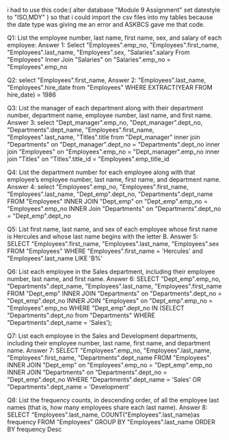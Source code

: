 i had to use this code:( alter database "Module 9 Assignment" set datestyle to "ISO,MDY" ) so that i could import the csv files into my tables because the date type was giving me an error and ASKBCS gave me that code.

Q1: List the employee number, last name, first name, sex, and salary of each employee:
Answer 1:
Select "Employees".emp_no,
"Employees".first_name,
"Employees".last_name,
"Employees".sex,
"Salaries".salary
From "Employees"
Inner Join "Salaries"
on "Salaries".emp_no = "Employees".emp_no

Q2: select "Employees".first_name,
Answer 2:
"Employees".last_name,
"Employees".hire_date
from "Employees"
WHERE EXTRACT(YEAR FROM hire_date) = 1986

Q3: List the manager of each department along with their department number, department name, employee number, last name, and first name.
Answer 3:
select "Dept_manager".emp_no,
"Dept_manager".dept_no,
"Departments".dept_name,
"Employees".first_name,
"Employees".last_name,
"Titles".title
from "Dept_manager"
inner join "Departments"
on "Dept_manager".dept_no = "Departments".dept_no
inner join "Employees"
on "Employees".emp_no = "Dept_manager".emp_no
inner join "Titles"
on "Titles".title_id = "Employees".emp_title_id

Q4: List the department number for each employee along with that employee’s employee number, last name, first name, and department name.
Answer 4:
select "Employees".emp_no,
"Employees".first_name,
"Employees".last_name,
"Dept_emp".dept_no,
"Departments".dept_name
FROM "Employees"
INNER JOIN "Dept_emp"
on "Dept_emp".emp_no = "Employees".emp_no
INNER Join "Departments"
on "Departments".dept_no = "Dept_emp".dept_no

Q5: List first name, last name, and sex of each employee whose first name is Hercules and whose last name begins with the letter B.
Answer 5:
SELECT "Employees".first_name,
"Employees".last_name,
"Employees".sex
FROM "Employees"
WHERE "Employees".first_name = 'Hercules' and 
"Employees".last_name LIKE 'B%'

Q6: List each employee in the Sales department, including their employee number, last name, and first name.
Answer 6:
SELECT "Dept_emp".emp_no,
"Departments".dept_name,
"Employees".last_name,
"Employees".first_name
FROM "Dept_emp"
INNER JOIN "Departments"
on "Departments".dept_no = "Dept_emp".dept_no
INNER JOIN "Employees"
on "Dept_emp".emp_no = "Employees".emp_no
WHERE "Dept_emp".dept_no IN (SELECT "Departments".dept_no from "Departments"
WHERE "Departments".dept_name = 'Sales');

Q7: List each employee in the Sales and Development departments, including their employee number, last name, first name, and department name.
Answer 7:
SELECT "Employees".emp_no,
"Employees".last_name,
"Employees".first_name,
"Departments".dept_name
FROM "Employees"
INNER JOIN "Dept_emp"
on "Employees".emp_no = "Dept_emp".emp_no
INNER JOIN "Departments"
on "Departments".dept_no = "Dept_emp".dept_no
WHERE "Departments".dept_name = 'Sales' OR  "Departments".dept_name = 'Development'

Q8: List the frequency counts, in descending order, of all the employee last names (that is, how many employees share each last name).
Answer 8:
SELECT "Employees".last_name,
COUNT("Employees".last_name)as frequency
FROM "Employees"
GROUP BY "Employees".last_name
ORDER BY frequency Desc

